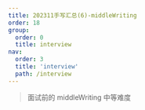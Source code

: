 ```yaml
---
title: 202311手写汇总(6)-middleWriting
order: 18
group:
  order: 0
  title: interview
nav:
  order: 3
  title: 'interview'
  path: /interview
---
```


> 面试前的 middleWriting 中等难度
